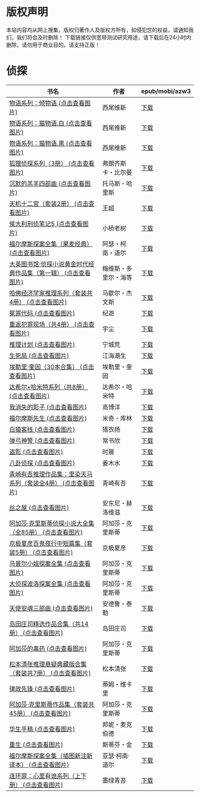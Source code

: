 # 版权声明

本站内容均从网上搜集，版权归著作人及版权方所有，如侵犯您的权益，请通知我们，我们将会及时删除！ 下载链接仅供宽带测试研究用途，请下载后在24小时内删除，请勿用于商业目的。请支持正版！

# 侦探

| 书名 | 作者 | epub/mobi/azw3 |
| --- | --- | --- |
| [物语系列：倾物语 (点击查看图片)](https://www.dushupai.com/attachment/2024/06/12/30661bd8d0366ee1.jpg) | 西尾维新 | [下载](https://url89.ctfile.com/f/31084289-1375491532-54d69b?p=8866) |
| [物语系列：猫物语.白 (点击查看图片)](https://www.dushupai.com/attachment/2024/06/12/261f36a96ded0f49.jpg) | 西尾维新 | [下载](https://url89.ctfile.com/f/31084289-1375491559-e90937?p=8866) |
| [物语系列：猫物语.黑 (点击查看图片)](https://www.dushupai.com/attachment/2024/06/12/c461661d12adf368.jpg) | 西尾维新 | [下载](https://url89.ctfile.com/f/31084289-1375491565-9e0377?p=8866) |
| [狐狸侦探系列（3册） (点击查看图片)](https://www.dushupai.com/attachment/2024/06/11/30f1e9f808397c79.jpg) | 弗朗齐斯卡・比尔曼 | [下载](https://url89.ctfile.com/f/31084289-1375503268-1bec63?p=8866) |
| [沉默的羔羊四部曲 (点击查看图片)](https://www.dushupai.com/attachment/2024/06/11/3554b54926a7e4c4.jpg) | 托马斯・哈里斯 | [下载](https://url89.ctfile.com/f/31084289-1375507501-9415e7?p=8866) |
| [天机十二宫（套装2册） (点击查看图片)](https://www.dushupai.com/attachment/2024/06/11/1343285d9a5c4bd3.jpg) | 王超 | [下载](https://url89.ctfile.com/f/31084289-1375513327-58c5bc?p=8866) |
| [侯大利刑侦笔记5 (点击查看图片)](https://www.dushupai.com/attachment/2024/06/11/55eeb6047b7ba5f1.jpg) | 小桥老树 | [下载](https://url89.ctfile.com/f/31084289-1375513426-83f70a?p=8866) |
| [福尔摩斯探案全集（果麦经典） (点击查看图片)](https://www.dushupai.com/attachment/2024/06/10/6865f3a47ef315d2.jpg) | 阿瑟・柯南・道尔 | [下载](https://url89.ctfile.com/f/31084289-1356998860-dbddd1?p=8866) |
| [大英图书馆·侦探小说黄金时代经典作品集（第一辑） (点击查看图片)](https://www.dushupai.com/attachment/2024/06/10/b4eb52e556c88fd6.jpg) | 梅维斯・多里尔・海等 | [下载](https://url89.ctfile.com/f/31084289-1356995047-3a5eaf?p=8866) |
| [哈佛经济学家推理系列（套装共4册） (点击查看图片)](https://www.dushupai.com/attachment/2024/06/09/b2d67489367e0558.jpg) | 马歇尔・杰文斯 | [下载](https://url89.ctfile.com/f/31084289-1356991537-2fc1c4?p=8866) |
| [冤罪代码 (点击查看图片)](https://www.dushupai.com/attachment/2024/06/09/2ef35b1ad7ae3997.jpg) | 纪遊 | [下载](https://url89.ctfile.com/f/31084289-1356991234-3be92d?p=8866) |
| [重返犯罪现场（共4册） (点击查看图片)](https://www.dushupai.com/attachment/2024/06/09/2b76f8ada742fda5.jpg) | 宇尘 | [下载](https://url89.ctfile.com/f/31084289-1356990115-eecd7e?p=8866) |
| [推理计划 (点击查看图片)](https://www.dushupai.com/attachment/2024/06/09/547b498ced6cbfdf.jpg) | 宁城荒 | [下载](https://url89.ctfile.com/f/31084289-1356985519-f13a9a?p=8866) |
| [生死局 (点击查看图片)](https://www.dushupai.com/attachment/2024/06/09/6f8f9d9850c870e3.jpg) | 江海潮生 | [下载](https://url89.ctfile.com/f/31084289-1356985048-e4e04b?p=8866) |
| [埃勒里·奎因（30本合集） (点击查看图片)](https://www.dushupai.com/attachment/2024/06/08/2bd1f49f03fe530a.jpg) | 埃勒里・奎因 | [下载](https://url89.ctfile.com/f/31084289-1357051606-c33e83?p=8866) |
| [达希尔•哈米特系列（共8册） (点击查看图片)](https://www.dushupai.com/attachment/2024/06/08/4042cec966679b17.jpg) | 达希尔・哈米特 | [下载](https://url89.ctfile.com/f/31084289-1357050382-1b6108?p=8866) |
| [我消失的影子 (点击查看图片)](https://www.dushupai.com/attachment/2024/06/08/493f48f4dc40a6e6.jpg) | 高博洋 | [下载](https://url89.ctfile.com/f/31084289-1357048903-6588d8?p=8866) |
| [福尔摩斯先生 (点击查看图片)](https://www.dushupai.com/attachment/2024/06/08/5b861c79fbd0baa0.jpg) | 米奇・库林 | [下载](https://url89.ctfile.com/f/31084289-1357047973-333dca?p=8866) |
| [白猿客栈 (点击查看图片)](https://www.dushupai.com/attachment/2024/06/08/918975476408fdaf.jpg) | 猎衣扬 | [下载](https://url89.ctfile.com/f/31084289-1357047937-74e8c8?p=8866) |
| [弹弓神警 (点击查看图片)](https://www.dushupai.com/attachment/2024/06/08/a4a12a4420e0e9fd.jpg) | 常书欣 | [下载](https://url89.ctfile.com/f/31084289-1357046815-9f9c8d?p=8866) |
| [盗影 (点击查看图片)](https://www.dushupai.com/attachment/2024/06/08/b02c14668c480f62.jpg) | 时晨 | [下载](https://url89.ctfile.com/f/31084289-1357046365-a83ffb?p=8866) |
| [八卦侦探 (点击查看图片)](https://www.dushupai.com/attachment/2024/06/08/63b83c36169397ec.jpg) | 姜木水 | [下载](https://url89.ctfile.com/f/31084289-1357046179-deec2b?p=8866) |
| [青崎有吾推理作品集：里染天马系列（套装全4册） (点击查看图片)](https://www.dushupai.com/attachment/2024/06/07/3582e9da01678a2d.jpg) | 青崎有吾 | [下载](https://url89.ctfile.com/f/31084289-1357040971-7442fe?p=8866) |
| [丝之屋 (点击查看图片)](https://www.dushupai.com/attachment/2024/06/07/3447c3caa3f5d4c1.jpg) | 安东尼・赫洛维滋 | [下载](https://url89.ctfile.com/f/31084289-1357040410-cac2ae?p=8866) |
| [阿加莎·克里斯蒂侦探小说大全集（全85册） (点击查看图片)](https://www.dushupai.com/attachment/2024/06/07/46e865ceeab523f8.jpg) | 阿加莎・克里斯蒂 | [下载](https://url89.ctfile.com/f/31084289-1357036642-5cddab?p=8866) |
| [京极夏彦百鬼夜行中短篇集（套装5册） (点击查看图片)](https://www.dushupai.com/attachment/2024/06/06/03397fd4a18be876.jpg) | 京极夏彦 | [下载](https://url89.ctfile.com/f/31084289-1357033678-0e267f?p=8866) |
| [马普尔小姐探案全集 (点击查看图片)](https://www.dushupai.com/attachment/2024/06/05/b6e204d3a13668a7.jpg) | 阿加莎・克里斯蒂 | [下载](https://url89.ctfile.com/f/31084289-1357029085-8c4c31?p=8866) |
| [大侦探波洛探案全集 (点击查看图片)](https://www.dushupai.com/attachment/2024/06/05/51f64c1e3c2e627a.jpg) | 阿加莎・克里斯蒂 | [下载](https://url89.ctfile.com/f/31084289-1357026937-aadc2c?p=8866) |
| [天使安魂三部曲 (点击查看图片)](https://www.dushupai.com/attachment/2024/06/04/f69f890777b67f21.jpg) | 安德鲁・泰勒 | [下载](https://url89.ctfile.com/f/31084289-1357022779-c4d931?p=8866) |
| [岛田庄司精选作品合集（共14册） (点击查看图片)](https://www.dushupai.com/attachment/2024/06/04/0de5480d7f1e49a9.jpg) | 岛田庄司 | [下载](https://url89.ctfile.com/f/31084289-1357022599-4320ac?p=8866) |
| [阿加莎的毒药 (点击查看图片)](https://www.dushupai.com/attachment/2024/06/04/2a12a47f8add54b2.jpg) | 阿加莎・克里斯蒂 | [下载](https://url89.ctfile.com/f/31084289-1357020940-286d4a?p=8866) |
| [松本清张推理悬疑典藏版合集（套装共7册） (点击查看图片)](https://www.dushupai.com/attachment/2024/06/03/ae0da05611452406.jpg) | 松本清张 | [下载](https://url89.ctfile.com/f/31084289-1357018183-4e0feb?p=8866) |
| [律政先锋 (点击查看图片)](https://www.dushupai.com/attachment/2024/06/03/455200de5aa48cbe.jpg) | 蒂姆・维卡里 | [下载](https://url89.ctfile.com/f/31084289-1357017505-4cd655?p=8866) |
| [阿加莎·克里斯蒂作品集（套装共45册） (点击查看图片)](https://www.dushupai.com/attachment/2024/06/03/948d5cdd3ed2914f.jpg) | 阿加莎・克里斯蒂 | [下载](https://url89.ctfile.com/f/31084289-1357015663-b5afa0?p=8866) |
| [华生手稿 (点击查看图片)](https://www.dushupai.com/attachment/2024/06/03/0e54034a506b9070.jpg) | 邦妮・麦克伯德 | [下载](https://url89.ctfile.com/f/31084289-1357014928-2d50ce?p=8866) |
| [重生 (点击查看图片)](https://www.dushupai.com/attachment/2024/06/01/3776aad6cb7c438a.jpg) | 斯蒂芬・金 | [下载](https://url89.ctfile.com/f/31084289-1357008217-788327?p=8866) |
| [福尔摩斯探案全集（插图新注新译本） (点击查看图片)](https://www.dushupai.com/attachment/2024/06/01/01f9c808e28858ac.jpg) | 亚瑟·柯南·道尔 | [下载](https://url89.ctfile.com/f/31084289-1357005475-a71bd9?p=8866) |
| [连环罪：心里有诡系列（上下册） (点击查看图片)](https://www.dushupai.com/attachment/2024/06/01/a891f00275584e39.jpg) | 墨绿青苔 | [下载](https://url89.ctfile.com/f/31084289-1357005148-571b05?p=8866) |
